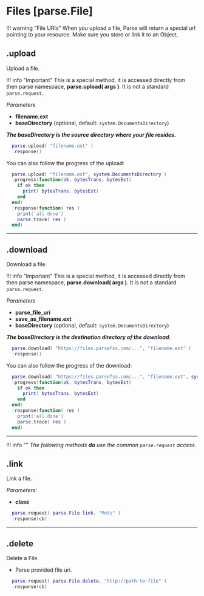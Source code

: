 # Files [parse.File]

!!! warning "File URIs"
    When you upload a file, Parse will return a special url pointing to your resource. Make sure you store or link it to an Object.

## .upload

Upload a file.

!!! info "Important"
  This is a special method, it is accessed directly from then parse namespace, __parse.upload( args )__. It is not a standard `parse.request`.

*Parameters*

* __filename.ext__
* __baseDirectory__ (optional, default: `system.DocumentsDirectory`)


___The baseDirectory is the source directory where your file resides.___

```lua
  parse.upload( "filename.ext" )
  :response()
```

You can also follow the progress of the upload:

```lua
  parse.upload( "filename.ext", system.DocumentsDirectory )
  :progress(function(ok, bytesTrans, bytesEst)
    if ok then
      print( bytesTrans, bytesEst)
    end
  end)
  :response(function( res )
    print('all done')
    parse.trace( res )
  end)
```

---

## .download

Download a file.

!!! info "Important"
  This is a special method, it is accessed directly from then parse namespace, __parse.download( args )__. It is not a standard `parse.request`.

*Parameters*

* __parse_file_uri__
* __save_as_filename.ext__
* __baseDirectory__ (optional, default: `system.DocumentsDirectory`)

___The baseDirectory is the destination directory of the download.___

```lua
  parse.download( "https://files.parsefss.com/...", "filename.ext" )
  :response()
```

You can also follow the progress of the download:

```lua
  parse.download( "https://files.parsefss.com/...", "filename.ext", system.DocumentsDirectory )
  :progress(function(ok, bytesTrans, bytesEst)
    if ok then
      print( bytesTrans, bytesEst)
    end
  end)
  :response(function( res )
    print('all done')
    parse.trace( res )
  end)
```

---

!!! info ""
  *The following methods __do__ use the common `parse.request` access.*

## .link

Link a file.

*Parameters:*

* __class__

```lua
  parse.request( parse.File.link, "Pets" )
  :response(cb)
```

---

## .delete

Delete a File.

* Parse provided file uri.

```lua
  parse.request( parse.File.delete, "http://path-to-file" )
  :response(cb)
```
